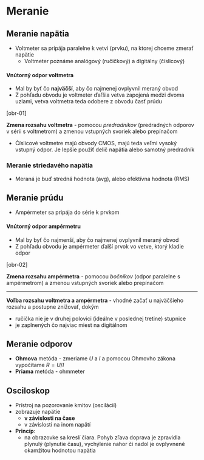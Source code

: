 # Meranie

## Meranie napätia

- Voltmeter sa pripája paralelne k vetvi (prvku), na ktorej chceme zmerať napätie
  - Voltmeter poznáme analógový (ručičkový) a digitálny (číslicový)

#### Vnútorný odpor voltmetra

- Mal by byť čo **najväčší**, aby čo najmenej ovplyvnil meraný obvod
- Z pohľadu obvodu je voltmeter ďaľšia vetva zapojená medzi dvoma uzlami, vetva voltmetra teda odobere z obvodu časť prúdu

[obr-01]

**Zmena rozsahu voltmetra** - pomocou _predradníkov_ (predradných odporov v sérii s voltmetrom) a zmenou vstupných svoriek alebo prepínačom

- Číslicové voltmetre majú obvody CMOS, majú teda veľmi vysoký vstupný odpor. Je lepšie použiť delič napätia alebo samotný predradník

### Meranie striedavého napätia

- Meraná je buď stredná hodnota (avg), alebo efektívna hodnota (RMS)

## Meranie prúdu

- Ampérmeter sa pripája do série k prvkom

#### Vnútorný odpor ampérmetru

- Mal by byť čo najmenší, aby čo najmenej ovplyvnil meraný obvod
- Z pohľadu obvodu je ampérmeter ďalší prvok vo vetve, ktorý kladie odpor

[obr-02]

**Zmena rozsahu ampérmetra** - pomocou _bočníkov_ (odpor paralelne s ampérmetrom) a zmenou vstupných svoriek alebo prepínačom

---

**Voľba rozsahu voltmetra a ampérmetra** - vhodné začať u najväčšieho rozsahu a postupne znižovať, dokým

- ručička nie je v druhej polovici (ideálne v poslednej tretine) stupnice
- je zaplnených čo najviac miest na digitálnom

## Meranie odporov

- **Ohmova** metóda - zmeriame $U$ a $I$ a pomocou Ohmovho zákona vypočítame $R = U / I$
- **Priama** metóda - ohmmeter

## Osciloskop

- Prístroj na pozorovanie kmitov (oscilácií)
- zobrazuje napätie
  - **v závislosti na čase**
  - v závislosti na inom napätí
- **Princíp**:
  - na obrazovke sa kreslí čiara. Pohyb zľava doprava je zpravidla plynulý (plynutie času), vychýlenie nahor či nadol je ovplyvnené okamžitou hodnotou napätia